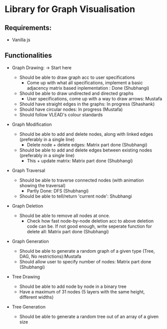 # Library for Graph Visualisation
## Requirements: 
- Vanilla js

## Functionalities
- Graph Drawing: -> Start here
    - Should be able to draw graph acc to user specifications
        - Come up with what all specifications, implement a basic adjacency matrix based inplementation : Done (Shubhangi)
    - Should be able to draw undirected and directed graphs
        - User specifications, come up with a way to draw arrows: Mustafa
    - Should have straight edges in the graphs: In progress (Shashank)
    - Should have circular nodes: In progress (Mustafa)
    - Should follow VLEAD's colour standards

- Graph Modification
    - Should be able to add and delete nodes, along with linked edges (preferably in a single line)
        - Delete node +  delete edges: Matrix part done (Shubhangi)
    - Should be able to add and delete edges between existing nodes (preferably in a single line)
        - This + update matrix: Matrix part done (Shubhangi)

- Graph Traversal
    - Should be able to traverse connected nodes (with animation showing the traversal)
        - Partly Done: DFS (Shubhangi)
    - Should be able to tell/return 'current node': Shubhangi

- Graph Deletion
    - Should be able to remove all nodes at once.
        - Check how fast node-by-node deletion acc to above deletion code can be. If not good enough, write seperate function for delete all: Matrix part done (Shubhangi)

- Graph Generation
    - Should be able to generate a random graph of a given type (Tree, DAG, No restrictions):Mustafa
    - Should allow user to specify number of nodes: Matrix part done (Shubhangi)

- Tree Drawing
    - Should be able to add node by node in a binary tree
    - Have a maximum of 31 nodes (5 layers with the same height, different widths)

- Tree Generation
    - Should be able to generate a random tree out of an array of a given size
    